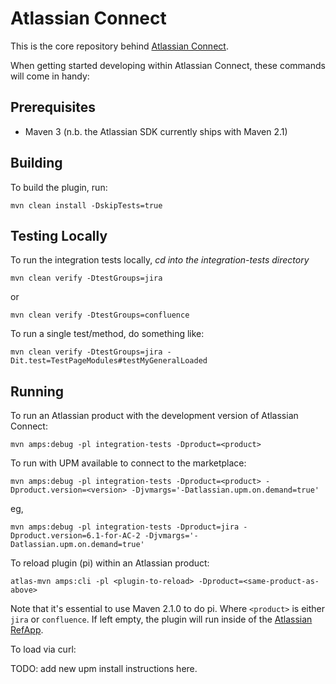 # Atlassian Connect

This is the core repository behind [Atlassian Connect](https://developer.atlassian.com/display/AC/).

When getting started developing within Atlassian Connect, these commands will come in handy:

## Prerequisites

* Maven 3 (n.b. the Atlassian SDK currently ships with Maven 2.1)

## Building

To build the plugin, run:
  
    mvn clean install -DskipTests=true

## Testing Locally

To run the integration tests locally, *cd into the integration-tests directory*
  
    mvn clean verify -DtestGroups=jira

or

    mvn clean verify -DtestGroups=confluence

To run a single test/method, do something like:

    mvn clean verify -DtestGroups=jira -Dit.test=TestPageModules#testMyGeneralLoaded
    
## Running

To run an Atlassian product with the development version of Atlassian Connect:

    mvn amps:debug -pl integration-tests -Dproduct=<product>

To run with UPM available to connect to the marketplace:

    mvn amps:debug -pl integration-tests -Dproduct=<product> -Dproduct.version=<version> -Djvmargs='-Datlassian.upm.on.demand=true'

eg,

    mvn amps:debug -pl integration-tests -Dproduct=jira -Dproduct.version=6.1-for-AC-2 -Djvmargs='-Datlassian.upm.on.demand=true'

To reload plugin (pi) within an Atlassian product:

    atlas-mvn amps:cli -pl <plugin-to-reload> -Dproduct=<same-product-as-above>

Note that it's essential to use Maven 2.1.0 to do pi.
Where `<product>` is either `jira` or `confluence`. If left empty, the plugin will run inside of the [Atlassian RefApp](https://developer.atlassian.com/display/DOCS/About+the+Atlassian+RefApp).

To load via curl:

TODO: add new upm install instructions here.